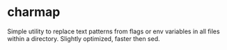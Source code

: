 # charmap
Simple utility to replace text patterns from flags or env variables in all files within a directory. Slightly optimized, faster then sed. 
